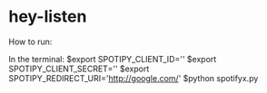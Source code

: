 # hey-listen


How to run:

In the terminal:
$export SPOTIPY_CLIENT_ID='<YourIDHere>'
$export SPOTIPY_CLIENT_SECRET='<YourSecretHere>'
$export SPOTIPY_REDIRECT_URI='http://google.com/'
$python spotifyx.py <YourUserID>
